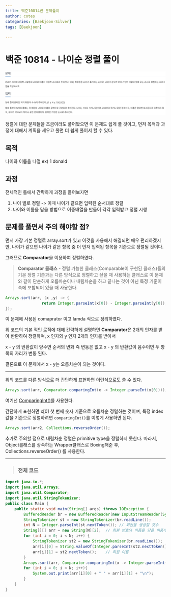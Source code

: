 ```yaml
---
title: 백준10814번 문제풀이
author: cotes   
categories: [Baekjoon-Silver]
tags: [Baekjoon]

---
```


# 백준 10814 - 나이순 정렬 풀이



![10814](/assets/beakjoon_img/10814문제.png)



정렬에 대한 문제들을 조금이라도 풀어봤으면 이 문제도 쉽게 풀 것이고, 먼저 목적과 과정에 대해서 계획을 세우고 풀면 더 쉽게 풀어서 할 수 있다.

## 목적

나이와 이름을 나열 ex) 1 donald

## 과정

전체적인 틀에서 간략하게 과정을 들어보자면

1. 나이 별로 정렬 -> 이때 나이가 같으면 입력된 순서대로 정렬
2. 나이와 이름을 담을 방법으로 이중배열을 만들어 각각 입력받고 정렬 시행

## 문제를 풀면서 주의 해야할 점?

먼저 가장 기본 정렬로 array.sort가 있고 이것을 사용해서 해결되면 매우 편리하겠지만, 나이가 같으면 나이가 같은 항목 중 더 먼저 입력된 항목을 기준으로 정렬될 것이다.

그러므로 **Comparator**을 이용하여 정렬하였다.

> **Comparator 클래스** - 정렬 가능한 클래스(Comparable이 구현된 클래스)들의 기본 정렬 기준과는 다른 방식으로 정렬하고 싶을 때 사용하는 클래스로 이 문제와 같이 단순하게 오름차순이나 내림차순을 하고 끝나는 것이 아닌 특정 기준이 속에 포함되어 있을 때 사용한다.

```java
Arrays.sort(arr, (x ,y) -> {
                return Integer.parseInt(x[0]) - Integer.parseInt(y[0]);
});
```

이 문제에 사용된 comaprator 이고 lamda 식으로 정리하였다. 

위 코드의 기본 적인 로직에 대해 간략하게 설명하면 **Comparator**은 2개의 인자를 받아 반환하여 정렬하며,  x 인자와 y 인자 2개의 인자를 받아서

x - y 의 반환값이 양수면 순서의 변화 즉 변동은 없고 x - y 의 반환값이 음수이면 두 항목의 자리가 변동 된다.

결론으로 이 문제에서 x - y는 오름차순이 되는 것이다.

------

위의 코드를 다른 방식으로 더 간단하게 표현하면 이런식으로도 쓸 수 있다.

```java
Arrays.sort(arr, Comparator.comparingInt(x -> Integer.parseInt(x[0]))); 
```

여기선 <u>ComparingInt()</u>를 사용한다.

간단하게 표현하면 x[0] 첫 번째 숫자 기준으로 오름차순 정렬하는 것이며, 특정 index 값을 기준으로 정렬하려면 `comparingInt()`를 이렇게 사용하면 된다.

```java
Arrays.sort(arr2, Collections.reverseOrder());	
```

추가로 주의할 점으로 내림차순 정렬은  primitive type을 정렬하지 못한다. 따라서, Object를래스를 상속하는 Wrapper클래스로 Boxing해준 후, Collections.reverseOrder() 를 사용한다.

------

> ### 전체 코드

```java
import java.io.*;
import java.util.Arrays;
import java.util.Comparator;
import java.util.StringTokenizer;
public class Main {
    public static void main(String[] args) throws IOException {
        BufferedReader br = new BufferedReader(new InputStreamReader(System.in));
        StringTokenizer st = new StringTokenizer(br.readLine());
        int N = Integer.parseInt(st.nextToken()); // 회원을 생성할 갯수
        String[][] arr = new String[N][2];  // 회원 번호와 이름을 담을 이중배열
        for (int i = 0; i < N; i++) {
            StringTokenizer st2 = new StringTokenizer(br.readLine());
            arr[i][0] = String.valueOf(Integer.parseInt(st2.nextToken()));    // 회원 번호 
            arr[i][1] = st2.nextToken();    // 회원 이름
        }
        Arrays.sort(arr, Comparator.comparingInt(x -> Integer.parseInt(x[0])));
        for (int i = 0; i < N; i++){
            System.out.print(arr[i][0] + " " + arr[i][1] + "\n");
        }
    }
}
```

